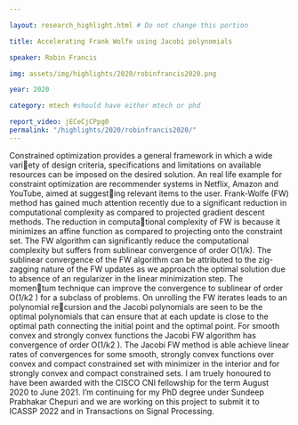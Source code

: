 ```yaml
---

layout: research_highlight.html # Do not change this portion

title: Accelerating Frank Wolfe using Jacobi polynomials

speaker: Robin Francis

img: assets/img/highlights/2020/robinfrancis2020.png

year: 2020

category: mtech #should have either mtech or phd

report_video: jECeCjCPpg0
permalink: "/highlights/2020/robinfrancis2020/"
---
```


Constrained optimization provides a general framework in which a wide variety of design criteria, specifications and limitations on available resources can be
imposed on the desired solution. An real life example for constraint optimization
are recommender systems in Netflix, Amazon and YouTube, aimed at suggesting relevant items to the user. Frank-Wolfe (FW) method has gained much
attention recently due to a significant reduction in computational complexity as
compared to projected gradient descent methods. The reduction in computational complexity of FW is because it minimizes an affine function as compared
to projecting onto the constraint set. The FW algorithm can significantly reduce
the computational complexity but suffers from sublinear convergence of order
O(1/k). The sublinear convergence of the FW algorithm can be attributed to
the zig-zagging nature of the FW updates as we approach the optimal solution
due to absence of an regularizer in the linear minimization step. The momentum technique can improve the convergence to sublinear of order O(1/k2
) for a
subclass of problems. On unrolling the FW iterates leads to an polynomial recursion and the Jacobi polynomials are seen to be the optimal polynomials that
can ensure that at each update is close to the optimal path connecting the initial
point and the optimal point. For smooth convex and strongly convex functions
the Jacobi FW algorithm has convergence of order O(1/k2
). The Jacobi FW
method is able achieve linear rates of convergences for some smooth, strongly
convex functions over convex and compact constrained set with minimizer in
the interior and for strongly convex and compact constrained sets.
I am truely honoured to have been awarded with the CISCO CNI fellowship
for the term August 2020 to June 2021. I’m continuing for my PhD degree under
Sundeep Prabhakar Chepuri and we are working on this project to submit it to
ICASSP 2022 and in Transactions on Signal Processing.
